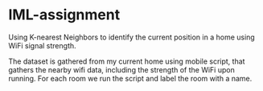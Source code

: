 # IML-assignment

Using K-nearest Neighbors to identify the current position in a home using WiFi signal strength.

The dataset is gathered from my current home using mobile script, that gathers the nearby wifi data, including the strength of the WiFi upon running. For each room we run the script and label the room with a name. 
